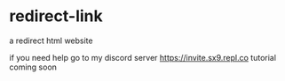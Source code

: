 # redirect-link
a redirect html website

if you need help go to my discord server https://invite.sx9.repl.co
tutorial coming soon
